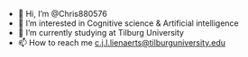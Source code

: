 - 👋 Hi, I’m @Chris880576
- 👀 I’m interested in Cognitive science & Artificial intelligence
- 🌱 I’m currently studying at Tilburg University
- 📫 How to reach me c.j.l.lienaerts@tilburguniversity.edu

<!---
Chris880576/Chris880576 is a ✨ special ✨ repository because its `README.md` (this file) appears on your GitHub profile.
You can click the Preview link to take a look at your changes.
--->
